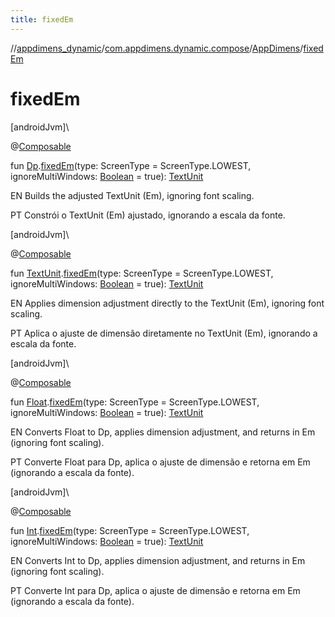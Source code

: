 ```yaml
---
title: fixedEm
---
```

//[appdimens_dynamic](../../../index.html)/[com.appdimens.dynamic.compose](../index.html)/[AppDimens](index.html)/[fixedEm](fixed-em.html)



# fixedEm



[androidJvm]\




@[Composable](https://developer.android.com/reference/kotlin/androidx/compose/runtime/Composable.html)



fun [Dp](https://developer.android.com/reference/kotlin/androidx/compose/ui/unit/Dp.html).[fixedEm](fixed-em.html)(type: ScreenType = ScreenType.LOWEST, ignoreMultiWindows: [Boolean](https://kotlinlang.org/api/core/kotlin-stdlib/kotlin/-boolean/index.html) = true): [TextUnit](https://developer.android.com/reference/kotlin/androidx/compose/ui/unit/TextUnit.html)



EN Builds the adjusted TextUnit (Em), ignoring font scaling.



PT Constrói o TextUnit (Em) ajustado, ignorando a escala da fonte.





[androidJvm]\




@[Composable](https://developer.android.com/reference/kotlin/androidx/compose/runtime/Composable.html)



fun [TextUnit](https://developer.android.com/reference/kotlin/androidx/compose/ui/unit/TextUnit.html).[fixedEm](fixed-em.html)(type: ScreenType = ScreenType.LOWEST, ignoreMultiWindows: [Boolean](https://kotlinlang.org/api/core/kotlin-stdlib/kotlin/-boolean/index.html) = true): [TextUnit](https://developer.android.com/reference/kotlin/androidx/compose/ui/unit/TextUnit.html)



EN Applies dimension adjustment directly to the TextUnit (Em), ignoring font scaling.



PT Aplica o ajuste de dimensão diretamente no TextUnit (Em), ignorando a escala da fonte.





[androidJvm]\




@[Composable](https://developer.android.com/reference/kotlin/androidx/compose/runtime/Composable.html)



fun [Float](https://kotlinlang.org/api/core/kotlin-stdlib/kotlin/-float/index.html).[fixedEm](fixed-em.html)(type: ScreenType = ScreenType.LOWEST, ignoreMultiWindows: [Boolean](https://kotlinlang.org/api/core/kotlin-stdlib/kotlin/-boolean/index.html) = true): [TextUnit](https://developer.android.com/reference/kotlin/androidx/compose/ui/unit/TextUnit.html)



EN Converts Float to Dp, applies dimension adjustment, and returns in Em (ignoring font scaling).



PT Converte Float para Dp, aplica o ajuste de dimensão e retorna em Em (ignorando a escala da fonte).





[androidJvm]\




@[Composable](https://developer.android.com/reference/kotlin/androidx/compose/runtime/Composable.html)



fun [Int](https://kotlinlang.org/api/core/kotlin-stdlib/kotlin/-int/index.html).[fixedEm](fixed-em.html)(type: ScreenType = ScreenType.LOWEST, ignoreMultiWindows: [Boolean](https://kotlinlang.org/api/core/kotlin-stdlib/kotlin/-boolean/index.html) = true): [TextUnit](https://developer.android.com/reference/kotlin/androidx/compose/ui/unit/TextUnit.html)



EN Converts Int to Dp, applies dimension adjustment, and returns in Em (ignoring font scaling).



PT Converte Int para Dp, aplica o ajuste de dimensão e retorna em Em (ignorando a escala da fonte).



